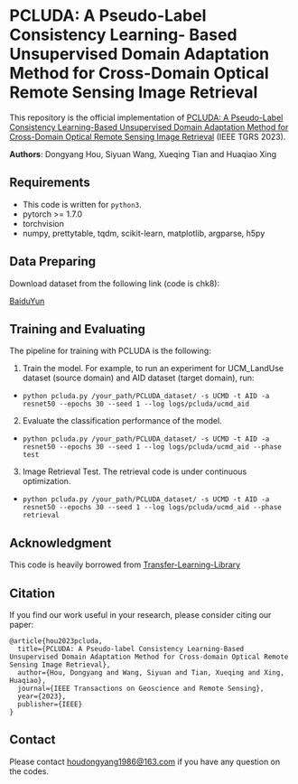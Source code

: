 # PCLUDA: A Pseudo-Label Consistency Learning- Based Unsupervised Domain Adaptation Method for Cross-Domain Optical Remote Sensing Image Retrieval
This repository is the official implementation of [PCLUDA: A Pseudo-Label Consistency Learning-Based Unsupervised Domain Adaptation Method for Cross-Domain Optical Remote Sensing Image Retrieval](https://ieeexplore.ieee.org/document/10003219) (IEEE TGRS 2023).


<b>Authors</b>: Dongyang Hou, Siyuan Wang, Xueqing Tian and Huaqiao Xing


## Requirements
- This code is written for `python3`.
- pytorch >= 1.7.0
- torchvision
- numpy, prettytable, tqdm, scikit-learn, matplotlib, argparse, h5py


## Data Preparing
Download dataset from the following link (code is chk8):

[BaiduYun](https://pan.baidu.com/s/1YbsJZQEFaLyl3HRE3uBsbQ)

## Training and Evaluating
The pipeline for training with PCLUDA is the following:

1. Train the model. For example, to run an experiment for UCM_LandUse dataset (source domain) and AID dataset (target domain),  run:

- `python pcluda.py /your_path/PCLUDA_dataset/ -s UCMD -t AID -a resnet50 --epochs 30 --seed 1 --log logs/pcluda/ucmd_aid`

2. Evaluate the classification performance of the model. 

-  `python pcluda.py /your_path/PCLUDA_dataset/ -s UCMD -t AID -a resnet50 --epochs 30 --seed 1 --log logs/pcluda/ucmd_aid --phase test`

3. Image Retrieval Test. The retrieval code is under continuous optimization.

- `python pcluda.py /your_path/PCLUDA_dataset/ -s UCMD -t AID -a resnet50 --epochs 30 --seed 1 --log logs/pcluda/ucmd_aid --phase retrieval`


## Acknowledgment
This code is heavily borrowed from [Transfer-Learning-Library](https://github.com/thuml/Transfer-Learning-Library)

## Citation
If you find our work useful in your research, please consider citing our paper:

```
@article{hou2023pcluda,
  title={PCLUDA: A Pseudo-label Consistency Learning-Based Unsupervised Domain Adaptation Method for Cross-domain Optical Remote Sensing Image Retrieval},
  author={Hou, Dongyang and Wang, Siyuan and Tian, Xueqing and Xing, Huaqiao},
  journal={IEEE Transactions on Geoscience and Remote Sensing},
  year={2023},
  publisher={IEEE}
}
```
## Contact
Please contact houdongyang1986@163.com if you have any question on the codes.
